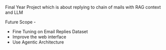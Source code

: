 Final Year Project which is about replying to chain of mails with RAG context and LLM

Future Scope -
- Fine Tuning on Email Replies Dataset
- Improve the web interface
- Use Agentic Architecture
